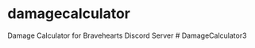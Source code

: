 # damagecalculator
Damage Calculator for Bravehearts Discord Server
#   D a m a g e C a l c u l a t o r 3  
 